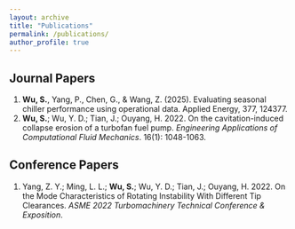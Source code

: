```yaml
---
layout: archive
title: "Publications"
permalink: /publications/
author_profile: true
---
```


<!-- {% if author.googlescholar %}
  You can also find my articles on <u><a href="{{author.googlescholar}}">my Google Scholar profile</a>.</u>
{% endif %}

{% include base_path %}

{% for post in site.publications reversed %}
  {% include archive-single.html %}
{% endfor %} -->

## Journal Papers

1. **Wu, S.**, Yang, P., Chen, G., & Wang, Z. (2025). Evaluating seasonal chiller performance using operational data. Applied Energy, 377, 124377.
2. **Wu, S.**; Wu, Y. D.; Tian, J.; Ouyang, H. 2022. On the cavitation-induced collapse erosion of a turbofan fuel pump. *Engineering Applications of Computational Fluid Mechanics*. 16(1): 1048-1063.

## Conference Papers

1. Yang, Z. Y.; Ming, L. L.; **Wu, S.**; Wu, Y. D.; Tian, J.; Ouyang, H. 2022. On the Mode Characteristics of Rotating Instability With Different Tip Clearances. *ASME 2022 Turbomachinery Technical Conference & Exposition*.

